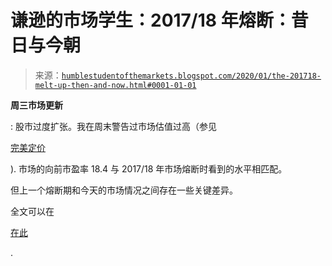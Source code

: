 <!--yml

分类：未分类

日期：2024-05-18 02:22:17

-->

# 谦逊的市场学生：2017/18 年熔断：昔日与今朝

> 来源：[`humblestudentofthemarkets.blogspot.com/2020/01/the-201718-melt-up-then-and-now.html#0001-01-01`](https://humblestudentofthemarkets.blogspot.com/2020/01/the-201718-melt-up-then-and-now.html#0001-01-01)

**周三市场更新**

: 股市过度扩张。我在周末警告过市场估值过高（参见

[完美定价](https://humblestudentofthemarkets.com/2020/01/12/priced-for-perfection/)

). 市场的向前市盈率 18.4 与 2017/18 年市场熔断时看到的水平相匹配。

但上一个熔断期和今天的市场情况之间存在一些关键差异。

全文可以在

[在此](https://humblestudentofthemarkets.com/2020/01/15/the-2017-18-melt-up-then-and-now/)

.
